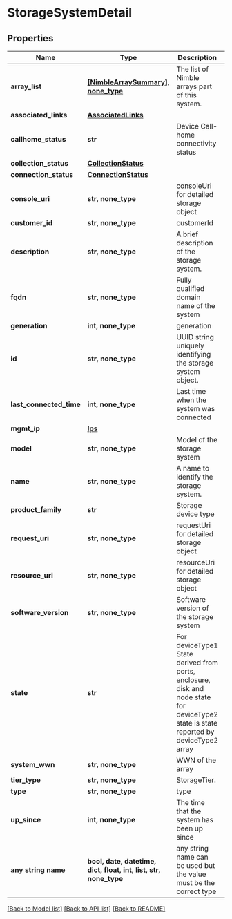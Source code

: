 # StorageSystemDetail


## Properties
Name | Type | Description | Notes
------------ | ------------- | ------------- | -------------
**array_list** | [**[NimbleArraySummary], none_type**](NimbleArraySummary.md) | The list of Nimble arrays part of this system. | [optional] 
**associated_links** | [**AssociatedLinks**](AssociatedLinks.md) |  | [optional] 
**callhome_status** | **str** | Device Call-home connectivity status | [optional] 
**collection_status** | [**CollectionStatus**](CollectionStatus.md) |  | [optional] 
**connection_status** | [**ConnectionStatus**](ConnectionStatus.md) |  | [optional] 
**console_uri** | **str, none_type** | consoleUri for detailed storage object | [optional] 
**customer_id** | **str, none_type** | customerId | [optional] 
**description** | **str, none_type** | A brief description of the storage system. | [optional] 
**fqdn** | **str, none_type** | Fully qualified domain name of the system | [optional] 
**generation** | **int, none_type** | generation | [optional] 
**id** | **str, none_type** | UUID string uniquely identifying the storage system object. | [optional] 
**last_connected_time** | **int, none_type** | Last time when the system was connected | [optional] 
**mgmt_ip** | [**Ips**](Ips.md) |  | [optional] 
**model** | **str, none_type** | Model of the storage system | [optional] 
**name** | **str, none_type** | A name to identify the storage system. | [optional] 
**product_family** | **str** | Storage device type | [optional] 
**request_uri** | **str, none_type** | requestUri for detailed storage object | [optional] 
**resource_uri** | **str, none_type** | resourceUri for detailed storage object | [optional] 
**software_version** | **str, none_type** | Software version of the storage system | [optional] 
**state** | **str** | For deviceType1 State derived from ports, enclosure, disk and node state for deviceType2 state is state reported by deviceType2 array | [optional] 
**system_wwn** | **str, none_type** | WWN of the array | [optional] 
**tier_type** | **str, none_type** | StorageTier. | [optional] 
**type** | **str, none_type** | type | [optional] 
**up_since** | **int, none_type** | The time that the system has been up since | [optional] 
**any string name** | **bool, date, datetime, dict, float, int, list, str, none_type** | any string name can be used but the value must be the correct type | [optional]

[[Back to Model list]](../README.md#documentation-for-models) [[Back to API list]](../README.md#documentation-for-api-endpoints) [[Back to README]](../README.md)



